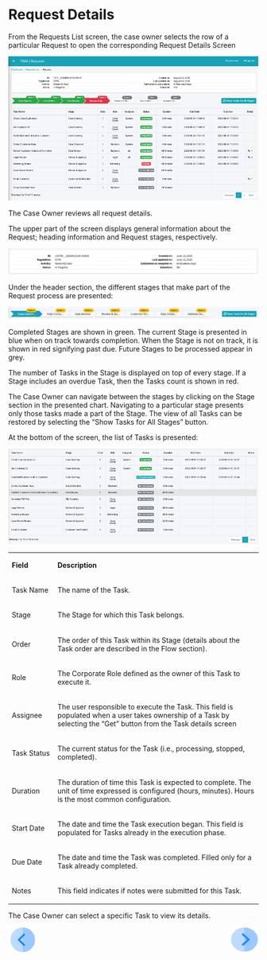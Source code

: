 # Request Details

From the Requests List screen, the case owner selects the row of a particular Request to open the corresponding Request Details Screen

 ![image](/articles/DPM/images/Figure_48_Case_Owner_Request_Details.png)

The Case Owner reviews all request details. 

The upper part of the screen displays general information about the Request; heading information and Request stages, respectively.

 ![image](/articles/DPM/images/Figure_48_a_Case_owner_Request_details_header.png)

Under the header section, the different stages that make part of the Request process are presented: 

 ![image](/articles/DPM/images/Figure_48_b_Case_owner_Request_details_Flow_stages.png)

Completed Stages are shown in green. The current Stage is presented in blue when on track towards completion. When the Stage is not on track, it is shown in red signifying past due. Future Stages to be processed appear in grey. 

The number of Tasks in the Stage is displayed on top of every stage. If a Stage includes an overdue Task, then the Tasks count is shown in red.

The Case Owner can navigate between the stages by clicking on the Stage section in the presented chart. Navigating to a particular stage presents only those tasks made a part of the Stage. The view of all Tasks can be restored by selecting the “Show Tasks for All Stages” button. 

At the bottom of the screen, the list of Tasks is presented:

 ![image](/articles/DPM/images/Figure_48_c_Case_owner_Request_details_Task_list.png)

<table>
<tbody>
<tr>
<td width="100">
<p><strong>Field</strong></p>
</td>
<td width="800">
<p><strong>Description</strong></p>
</td>
</tr>
<tr>
<td width="100">
<p>Task Name</p>
</td>
<td width="800">
<p>The name of the Task.</p>
</td>
</tr>
<tr>
<td width="100">
<p>Stage</p>
</td>
<td width="800">
<p>The Stage for which this Task belongs.</p>
</td>
</tr>
<tr>
<td width="100">
<p>Order</p>
</td>
<td width="800">
<p>The order of this Task within its Stage (details about the Task order are described in the Flow section).</p>
</td>
</tr>
<tr>
<td width="100">
<p>Role</p>
</td>
<td width="800">
<p>The Corporate Role defined as the owner of this Task to execute it.</p>
</td>
</tr>
<tr>
<td width="100">
<p>Assignee</p>
</td>
<td width="800">
<p>The user responsible to execute the Task. This field is populated when a user takes ownership of a Task by selecting the “Get” button from the Task details screen</p>
</td>
</tr>
<tr>
<td width="100">
<p>Task Status</p>
</td>
<td width="800">
<p>The current status for the Task (i.e., processing, stopped, completed).</p>
</td>
</tr>
<tr>
<td width="100">
<p>Duration</p>
</td>
<td width="800">
<p>The duration of time this Task is expected to complete. The unit of time expressed is configured (hours, minutes). Hours is the most common configuration.</p>
</td>
</tr>
<tr>
<td width="100">
<p>Start Date</p>
</td>
<td width="800">
<p>The date and time the Task execution began. This field is populated for Tasks already in the execution phase.</p>
</td>
</tr>
<tr>
<td width="100">
<p>Due Date</p>
</td>
<td width="800">
<p>The date and time the Task was completed. Filled only for a Task already completed.</p>
</td>
</tr>
<tr>
<td width="100">
<p>Notes</p>
</td>
<td width="800">
<p>This field indicates if notes were submitted for this Task.</p>
</td>
</tr>
</tbody>
</table>


The Case Owner can select a specific Task to view its details.



[![Previous](/articles/DPM/images/Previous.png)](/articles/DPM/06_Case_Owner_User_Interface/03_Case_Owner_User_Interface_List.md)[<img align="right" width="60" height="54" src="/articles/DPM/images/Next.png">](/articles/DPM/06_Case_Owner_User_Interface/05_Case_Owner_User_Interface_Task.md)

